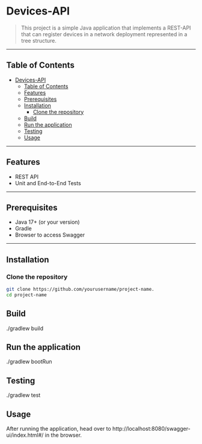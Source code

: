 # Devices-API

> This project is a simple Java application that implements a REST-API that can register devices in a network deployment represented in a tree structure.

---

## Table of Contents
- [Devices-API](#devices-api)
  - [Table of Contents](#table-of-contents)
  - [Features](#features)
  - [Prerequisites](#prerequisites)
  - [Installation](#installation)
    - [Clone the repository](#clone-the-repository)
  - [Build](#build)
  - [Run the application](#run-the-application)
  - [Testing](#testing)
  - [Usage](#usage)

---

## Features
- REST API 
- Unit and End-to-End Tests  

---

## Prerequisites
- Java 17+ (or your version)  
- Gradle  
- Browser to access Swagger 

---

## Installation
### Clone the repository

```bash
git clone https://github.com/yourusername/project-name.
cd project-name

```

## Build 

./gradlew build

## Run the application

./gradlew bootRun

## Testing

./gradlew test

## Usage 

After running the application, head over to http://localhost:8080/swagger-ui/index.html#/ in the browser.

